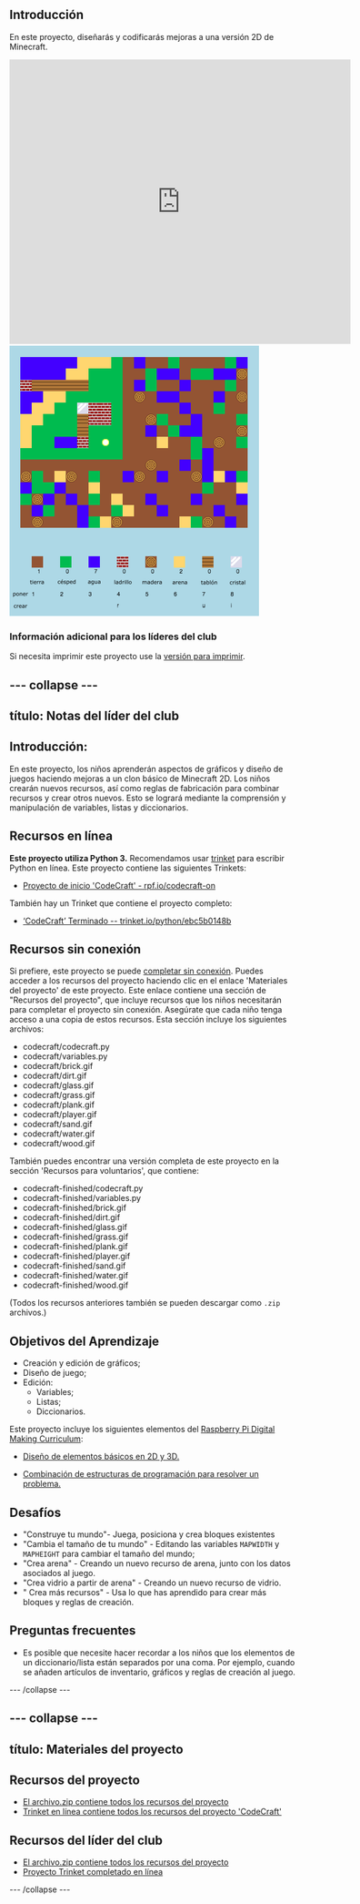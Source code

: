 ## Introducción

En este proyecto, diseñarás y codificarás mejoras a una versión 2D de Minecraft.

<div class="trinket">
  <iframe src="https://trinket.io/embed/python/ebc5b0148b?outputOnly=true&start=result" width="600" height="500" frameborder="0" marginwidth="0" marginheight="0" allowfullscreen>
  </iframe>
  <img src="images/craft-finished.png">
</div>

### Información adicional para los líderes del club

Si necesita imprimir este proyecto use la [versión para imprimir](https://projects.raspberrypi.org/en/projects/codecraft/print).

## \--- collapse \---

## título: Notas del líder del club

## Introducción:

En este proyecto, los niños aprenderán aspectos de gráficos y diseño de juegos haciendo mejoras a un clon básico de Minecraft 2D. Los niños crearán nuevos recursos, así como reglas de fabricación para combinar recursos y crear otros nuevos. Esto se logrará mediante la comprensión y manipulación de variables, listas y diccionarios.

## Recursos en línea

**Este proyecto utiliza Python 3.** Recomendamos usar [trinket](https://trinket.io/) para escribir Python en línea. Este proyecto contiene las siguientes Trinkets:

+ [Proyecto de inicio 'CodeCraft' - rpf.io/codecraft-on](http://rpf.io/codecraft-on)

También hay un Trinket que contiene el proyecto completo:

+ [‘CodeCraft’ Terminado -- trinket.io/python/ebc5b0148b](https://trinket.io/python/ebc5b0148b)

## Recursos sin conexión

Si prefiere, este proyecto se puede [completar sin conexión](https://www.codeclubprojects.org/en-GB/resources/python-working-offline/). Puedes acceder a los recursos del proyecto haciendo clic en el enlace 'Materiales del proyecto' de este proyecto. Este enlace contiene una sección de "Recursos del proyecto", que incluye recursos que los niños necesitarán para completar el proyecto sin conexión. Asegúrate que cada niño tenga acceso a una copia de estos recursos. Esta sección incluye los siguientes archivos:

+ codecraft/codecraft.py
+ codecraft/variables.py
+ codecraft/brick.gif
+ codecraft/dirt.gif
+ codecraft/glass.gif
+ codecraft/grass.gif
+ codecraft/plank.gif
+ codecraft/player.gif
+ codecraft/sand.gif
+ codecraft/water.gif
+ codecraft/wood.gif

También puedes encontrar una versión completa de este proyecto en la sección 'Recursos para voluntarios', que contiene:

+ codecraft-finished/codecraft.py
+ codecraft-finished/variables.py
+ codecraft-finished/brick.gif
+ codecraft-finished/dirt.gif
+ codecraft-finished/glass.gif
+ codecraft-finished/grass.gif
+ codecraft-finished/plank.gif
+ codecraft-finished/player.gif
+ codecraft-finished/sand.gif
+ codecraft-finished/water.gif
+ codecraft-finished/wood.gif

(Todos los recursos anteriores también se pueden descargar como `.zip ` archivos.)

## Objetivos del Aprendizaje

+ Creación y edición de gráficos;
+ Diseño de juego;
+ Edición: 
    + Variables;
    + Listas;
    + Diccionarios.

Este proyecto incluye los siguientes elementos del [Raspberry Pi Digital Making Curriculum](http://rpf.io/curriculum):

+ [Diseño de elementos básicos en 2D y 3D.](https://www.raspberrypi.org/curriculum/design/creator)

+ [Combinación de estructuras de programación para resolver un problema.](https://www.raspberrypi.org/curriculum/programming/builder)

## Desafíos

+ "Construye tu mundo"- Juega, posiciona y crea bloques existentes
+ "Cambia el tamaño de tu mundo" - Editando las variables `MAPWIDTH` y `MAPHEIGHT` para cambiar el tamaño del mundo;
+ "Crea arena" - Creando un nuevo recurso de arena, junto con los datos asociados al juego.
+ "Crea vidrio a partir de arena" - Creando un nuevo recurso de vidrio.
+ " Crea más recursos" - Usa lo que has aprendido para crear más bloques y reglas de creación.

## Preguntas frecuentes

+ Es posible que necesite hacer recordar a los niños que los elementos de un diccionario/lista están separados por una coma. Por ejemplo, cuando se añaden artículos de inventario, gráficos y reglas de creación al juego.

\--- /collapse \---

## \--- collapse \---

## título: Materiales del proyecto

## Recursos del proyecto

+ [El archivo.zip contiene todos los recursos del proyecto](resources/codecraft-resources.zip)
+ [Trinket en línea contiene todos los recursos del proyecto 'CodeCraft'](http://rpf.io/codecraft-on)

## Recursos del líder del club

+ [El archivo.zip contiene todos los recursos del proyecto](solutions/codecraft-solution.zip)
+ [Proyecto Trinket completado en línea](https://trinket.io/python/ebc5b0148b)

\--- /collapse \---